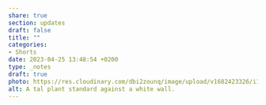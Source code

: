 ```yaml
---
share: true
section: updates
draft: false
title: ""
categories:
- Shorts
date: 2023-04-25 13:48:54 +0200
type: _notes
draft: true
photo: https://res.cloudinary.com/dbi2zounq/image/upload/v1682423326/i1bn87dvkd6pczh4ptzk.jpg
alt: A tal plant standard against a white wall.
---
```

